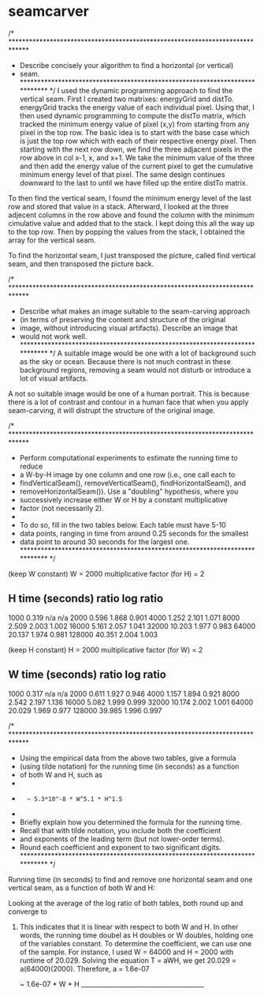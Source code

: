 # seamcarver

/* *****************************************************************************
 *  Describe concisely your algorithm to find a horizontal (or vertical)
 *  seam.
 **************************************************************************** */
I used the dynamic programming approach to find the vertical seam. First I created
two matrixes: energyGrid and distTo. energyGrid tracks the energy value of each
individual pixel. Using that, I then used dynamic programming to compute the distTo
matrix, which tracked the minimum energy value of pixel (x,y) from starting from
any pixel in the top row. The basic idea is to start with the base case which is
just the top row which with each of their respective energy pixel. Then starting
with the next row down, we find the three adjacent pixels in the row above in col
x-1, x, and x+1. We take the minimum value of the three and then add the energy
value of the current pixel to get the cumulative minimum energy level of that pixel.
The same design continues downward to the last to until we have filled up the entire
distTo matrix.

To then find the vertical seam, I found the minimum energy level of the last row
and stored that value in a stack. Afterward, I looked at the three adjecent columns
in the row above and found the column with the minimum cimulative value and added
that to the stack. I kept doing this all the way up to the top row. Then by popping
the values from the stack, I obtained the array for the vertical seam.

To find the horizontal seam, I just transposed the picture, called find vertical
seam, and then transposed the picture back.


/* *****************************************************************************
 *  Describe what makes an image suitable to the seam-carving approach
 *  (in terms of preserving the content and structure of the original
 *  image, without introducing visual artifacts). Describe an image that
 *  would not work well.
 **************************************************************************** */
A suitable image would be one with a lot of background such as the sky or ocean.
Because there is not much contrast in these background regions, removing a seam
would not disturb or introduce a lot of visual artifacts.

A not so suitable image would be one of a human portrait. This is because there is
a lot of contrast and contour in a human face that when you apply seam-carving, it
will distrupt the structure of the original image.

/* *****************************************************************************
 *  Perform computational experiments to estimate the running time to reduce
 *  a W-by-H image by one column and one row (i.e., one call each to
 *  findVerticalSeam(), removeVerticalSeam(), findHorizontalSeam(), and
 *  removeHorizontalSeam()). Use a "doubling" hypothesis, where you
 *  successively increase either W or H by a constant multiplicative
 *  factor (not necessarily 2).
 *
 *  To do so, fill in the two tables below. Each table must have 5-10
 *  data points, ranging in time from around 0.25 seconds for the smallest
 *  data point to around 30 seconds for the largest one.
 **************************************************************************** */

(keep W constant)
 W = 2000
 multiplicative factor (for H) = 2

 H           time (seconds)      ratio       log ratio
------------------------------------------------------
1000            0.319           n/a             n/a
2000            0.596           1.868           0.901
4000            1.252           2.101           1.071
8000            2.509           2.003           1.002
16000           5.161           2.057           1.041
32000           10.203          1.977           0.983
64000           20.137          1.974           0.981
128000          40.351          2.004           1.003


(keep H constant)
 H = 2000
 multiplicative factor (for W) = 2

 W           time (seconds)      ratio       log ratio
------------------------------------------------------
1000            0.317           n/a             n/a
2000            0.611           1.927           0.946
4000            1.157           1.894           0.921
8000            2.542           2.197           1.136
16000           5.082           1.999           0.999
32000           10.174          2.002           1.001
64000           20.029          1.969           0.977
128000          39.985          1.996           0.997


/* *****************************************************************************
 *  Using the empirical data from the above two tables, give a formula
 *  (using tilde notation) for the running time (in seconds) as a function
 *  of both W and H, such as
 *
 *       ~ 5.3*10^-8 * W^5.1 * H^1.5
 *
 *  Briefly explain how you determined the formula for the running time.
 *  Recall that with tilde notation, you include both the coefficient
 *  and exponents of the leading term (but not lower-order terms).
 *  Round each coefficient and exponent to two significant digits.
 **************************************************************************** */

Running time (in seconds) to find and remove one horizontal seam and one
vertical seam, as a function of both W and H:


Looking at the average of the log ratio of both tables, both round up and converge to
1. This indicates that it is linear with respect to both W and H. In other words,
the running time doubel as H doubles or W doubles, holding one of the variables
constant. To determine the coefficient, we can use one of the sample. For instance,
I used W = 64000 and H = 2000 with runtime of 20.029. Solving the equation T = aWH,
we get 20.029 = a(64000)(2000). Therefore, a = 1.6e-07

    ~   1.6e-07 * W * H
       _______________________________________

